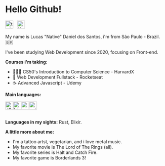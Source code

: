 # Hello Github!
<p  align="left"><a  href="https://twitter.com/LucasDanielSan" target="_blank"><img  src="https://svgshare.com/i/UBK.svg"  alt="twitter logo"  height="25"  width="25"></a>  &nbsp <a  href="https://www.linkedin.com/in/lucasnative/" target="_blank"><img  src="https://svgshare.com/i/U9b.svg"  alt="Linkedin logo"  width="25"  height="25" ></a></p>
My name is Lucas "Native" Daniel dos Santos, i'm from São Paulo - Brazil.  🇧🇷

I've been studying Web Development since 2020, focusing on Front-end.

**Courses i'm taking:**

* 👨🏽‍💻 CS50's Introduction to Computer Science - HarvardX
* 🚀 Web Development Fullstack - Rocketseat
* ☕ Advanced Javascript - Udemy

<p><strong>Main languages:</strong> <p style="align-items: center;" ><a href="https://www.w3schools.com/js/default.asp" target="_black"><img src="https://svgshare.com/i/Usy.svg" alt="JS logo" height="25" width="25"/></a><a href="https://www.w3schools.com/html/default.asp" target="_black"><img src="https://svgshare.com/i/UsU.svg" alt="html logo" height="25" width="25"/></a><a href="https://www.w3schools.com/css/default.asp" target="_black"><img src="https://svgshare.com/i/UsW.svg" alt="css logo" height="25" width="25"/></a><a href="https://www.w3schools.com/python/default.asp" target="_black"><img src="https://svgshare.com/i/Ut0.svg" alt="python logo" height="25" width="25"/></a></p><br>
<strong>Languages ​​in my sights:</strong> Rust, Elixir.</p>


 **A little more about me:**
 * I'm a tattoo artst, vegetarian, and i love metal music.
 * My favorite movie is The Lord of The Rings (all).
 * My favorite series is Halt and Catch Fire.
 * My favorite game is Borderlands 3!
                                       

